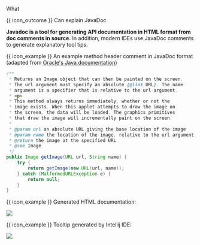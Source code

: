 <span id="title">What</span>

<span id="prereqs"></span>

<span id="outcomes">{{ icon_outcome }} Can explain JavaDoc</span>

<div id="body">

**Javadoc is a tool for generating API documentation in HTML format from doc comments in source.** In addition, modern IDEs use JavaDoc comments to generate explanatory tool tips.

<box>

{{ icon_example }} An example method header comment in JavaDoc format (adapted from [Oracle's Java documentation](http://www.oracle.com/technetwork/articles/java/index-137868.html))

```java
/**
 * Returns an Image object that can then be painted on the screen.
 * The url argument must specify an absolute {@link URL}. The name
 * argument is a specifier that is relative to the url argument.
 * <p>
 * This method always returns immediately, whether or not the
 * image exists. When this applet attempts to draw the image on
 * the screen, the data will be loaded. The graphics primitives
 * that draw the image will incrementally paint on the screen.
 *
 * @param url an absolute URL giving the base location of the image
 * @param name the location of the image, relative to the url argument
 * @return the image at the specified URL
 * @see Image
 */
public Image getImage(URL url, String name) {
    try {
        return getImage(new URL(url, name));
    } catch (MalformedURLException e) {
        return null;
    }
}
```

{{ icon_example }} Generated HTML documentation:

![](images/generatedHtml.png)

{{ icon_example }} Tooltip generated by Intellij IDE:

<img src="{{baseUrl}}/documentation/tools/javaDoc/what/images/intellijTooltip.png"/><p/>

</box>

</div>

<div id="extras">
</div>